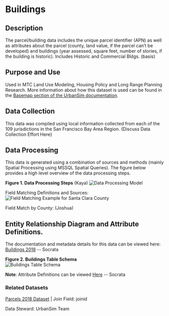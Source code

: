 # Buildings  

## Description  
The parcel/building data includes the unique parcel identifier (APN) as well as attributes about the parcel (county, land value, if the parcel can’t be developed) and buildings (year assessed, square feet, number of stories, if the building is historic). Includes Historic and Commercial Bldgs. (basis)

## Purpose and Use   
Used in MTC Land Use Modeling, Housing Policy and Long Range Planning Research. More information about how this dataset is used can be found in the [Basemap section of the UrbanSim documentation](https://github.com/BayAreaMetro/petrale/blob/master/basemap/basemap_process.md).

## Data Collection  
This data was compiled using local information collected from each of the 109 jurisdictions in the San Francisco Bay Area Region.  {Discuss Data Collection Effort Here}

## Data Processing   
This data is generated using a combination of sources and methods (mainly Spatial Processing using MSSQL Spatial Queries). The figure below provides a high level overview of the data processing steps.  

**Figure 1. Data Processing Steps**  (Kaya)
![Data Processing Model]() 


Field Matching Definitions and Sources:
![Field Matching Example for Santa Clara County]()

Field Match by County: (Joshua)

## Entity Relationship Diagram and Attribute Definitions. 
The documentation and metadata details for this data can be viewed here: [Buildings 2018]() -- Socrata  

**Figure 2. Buildings Table Schema**  
![Buildings Table Schema](https://www.lucidchart.com/publicSegments/view/3c269e86-a479-4589-a807-18070db5e9be/image.png)  


**Note**:
Attribute Definitions can be viewed [Here]() -- Socrata

### Related Datasets

[Parcels 2018 Dataset](https://mtc.data.socrata.com/Cadastral/Region-Parcels-2018-/fqea-xb6g) | Join Field: joinid


Data Steward: UrbanSim Team

